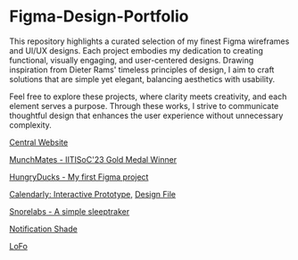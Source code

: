 # Figma-Design-Portfolio
This repository highlights a curated selection of my finest Figma wireframes and UI/UX designs. Each project embodies my dedication to creating functional, visually engaging, and user-centered designs. Drawing inspiration from Dieter Rams' timeless principles of design, I aim to craft solutions that are simple yet elegant, balancing aesthetics with usability.

Feel free to explore these projects, where clarity meets creativity, and each element serves a purpose. Through these works, I strive to communicate thoughtful design that enhances the user experience without unnecessary complexity.

[Central Website](https://www.figma.com/design/kG8ogepXW7KMnD5bGJuJR5/Central-Website-UI?node-id=21-784&t=mR8YIhahMtenNdy9-1)

[MunchMates - IITISoC'23 Gold Medal Winner](https://www.figma.com/design/dFkV0DV8VAysXsLl4Oske9/foodDeliveryAppCollab?node-id=0-1&t=RcZui0IV0xJCKVN4-1)

[HungryDucks - My first Figma project](https://www.figma.com/design/r26WuSV6aTwJWHm7EvkAiv/HungryDucks?node-id=0-1&t=IfvXzo9UNOt8aXgo-1)

[Calendarly: Interactive Prototype,](https://www.figma.com/proto/izxBAQJno3ibx07Filydnw/Calendarly-Original?node-id=0-1&t=qP27u9UVV6VMyMkL-1)
[Design File](https://www.figma.com/design/izxBAQJno3ibx07Filydnw/Calendarly-Original?node-id=0-1&t=qP27u9UVV6VMyMkL-1)

[Snorelabs - A simple sleeptraker](https://www.figma.com/design/WhbEpN3hHm6255WXr0GslE/Snorelabs?node-id=0-1&t=g4a2l0ajqVfE9aE1-1)

[Notification Shade](https://www.figma.com/design/hGHFXSY9hXQT5StrzcoQVt/Notification-Shade?node-id=0-1&t=q1epwIqIFrCQzB6z-1)

[LoFo](https://www.figma.com/design/stwXQuh5PBDwmeV85XcmwG/LoFo-App?node-id=0-1&t=docCx2KQ5rWxiLGO-1)
